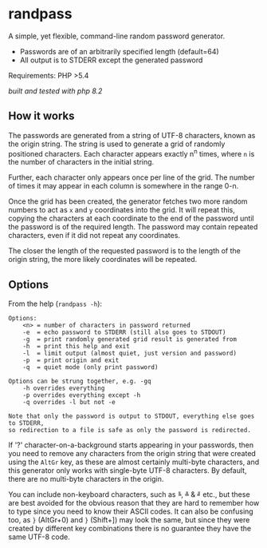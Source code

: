 # randpass

A simple, yet flexible, command-line random password generator.

  - Passwords are of an arbitrarily specified length (default=64)
  - All output is to STDERR except the generated password

Requirements: PHP >5.4

_built and tested with php 8.2_

## How it works
The passwords are generated from a string of UTF-8 characters, known as the origin string. The string is used to generate a grid of randomly positioned characters. Each character appears exactly n<sup>n</sup> times, where `n` is the number of characters in the initial string.

Further, each character only appears once per line of the grid. The number of times it may appear in each column is somewhere in the range 0-n.

Once the grid has been created, the generator fetches two more random numbers to act as `x` and `y` coordinates into the grid. It will repeat this, copying the characters at each coordinate to the end of the password until the password is of the required length. The password may contain repeated characters, even if it did not repeat any coordinates.

The closer the length of the requested password is to the length of the origin string, the more likely coordinates will be repeated.

## Options
From the help (`randpass -h`):

```
Options:
    <n> = number of characters in password returned
    -e  = echo password to STDERR (still also goes to STDOUT)
    -g  = print randomly generated grid result is generated from
    -h  = print this help and exit
    -l  = limit output (almost quiet, just version and password)
    -p  = print origin and exit
    -q  = quiet mode (only print password)

Options can be strung together, e.g. -gq
    -h overrides everything
    -p overrides everything except -h
    -q overrides -l but not -e

Note that only the password is output to STDOUT, everything else goes to STDERR,
so redirection to a file is safe as only the password is redirected.
```

If '?' character-on-a-background starts appearing in your passwords, then you need to remove any characters from the origin string that were created using the `AltGr` key, as these are almost certainly multi-byte characters, and this generator only works with single-byte UTF-8 characters. By default, there are no multi-byte characters in the origin.

You can include non-keyboard characters, such as `╚`, `╩` & `╝` etc., but these are best avoided for the obvious reason that they are hard to remember how to type since you need to know their ASCII codes. It can also be confusing too, as `}` (AltGr+0) and `}` (Shift+]) may look the same, but since they were created by different key combinations there is no guarantee they have the same UTF-8 code.
